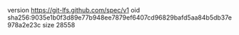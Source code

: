 version https://git-lfs.github.com/spec/v1
oid sha256:9035e1b0f3d89e77b948ee7879ef6407cd96829bafd5aa84b5db37e978a2e23c
size 28558
